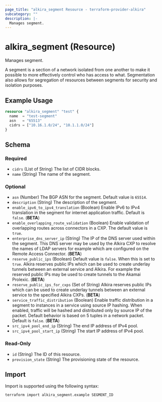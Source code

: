 ```yaml
---
page_title: "alkira_segment Resource - terraform-provider-alkira"
subcategory: ""
description: |-
  Manages segment.
---
```


# alkira_segment (Resource)

Manages segment.

A segment is a section of a network isolated from one another to make it possible
to more effectively control who has access to what. Segmentation also allows for
segregation of resources between segments for security and isolation purposes.

## Example Usage

```terraform
resource "alkira_segment" "test" {
  name  = "test-segment"
  asn   = "65513"
  cidrs = ["10.16.1.0/24", "10.1.1.0/24"]
}
```

<!-- schema generated by tfplugindocs -->
## Schema

### Required

- `cidrs` (List of String) The list of CIDR blocks.
- `name` (String) The name of the segment.

### Optional

- `asn` (Number) The BGP ASN for the segment. Default value is `65514`.
- `description` (String) The description of the segment.
- `enable_ipv6_to_ipv4_translation` (Boolean) Enable IPv6 to IPv4 translation in the segment for internet application traffic. Default is `false`. (**BETA**)
- `enable_overlapping_route_validation` (Boolean) Enable validation of overlapping routes across connectors in a CXP. The default value is `true`.
- `enterprise_dns_server_ip` (String) The IP of the DNS server used within the segment. This DNS server may be used by the Alkira CXP to resolve the names of LDAP servers for example which are configured on the Remote Access Connector. (**BETA**)
- `reserve_public_ips` (Boolean) Default value is `false`. When this is set to `true`. Alkira reserves public IPs which can be used to create underlay tunnels between an external service and Alkira. For example the reserved public IPs may be used to create tunnels to the Akamai Prolexic. (**BETA**)
- `reserve_public_ips_for_cxps` (Set of String) Alkira reserves public IPs which can be used to create underlay tunnels between an external service to the specified Alkira CXPs. (**BETA**)
- `service_traffic_distribution` (Boolean) Enable traffic distribution in a segment to instances in a service using source IP hashing. When enabled, traffic will be hashed and distributed only by source IP of the packet. Default behavior is based on 5 tuples in a network packet. Default is `false`. (**BETA**)
- `src_ipv4_pool_end_ip` (String) The end IP address of IPv4 pool.
- `src_ipv4_pool_start_ip` (String) The start IP address of IPv4 pool.

### Read-Only

- `id` (String) The ID of this resource.
- `provision_state` (String) The provisioning state of the resource.

## Import

Import is supported using the following syntax:

```shell
terraform import alkira_segment.example SEGMENT_ID
```

